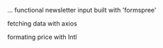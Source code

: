 ...
functional newsletter input built with 'formspree'

fetching data with axios

formating price with Intl
